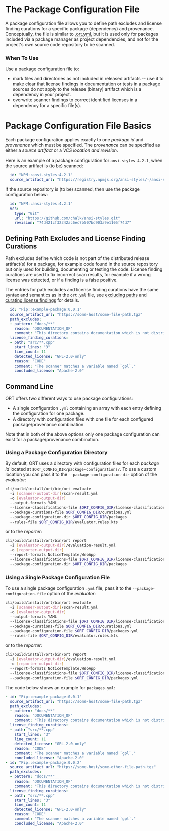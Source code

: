# The Package Configuration File

A package configuration file allows you to define path excludes and license finding curations for a specific package
(dependency) and provenance. Conceptually, the file is similar to
[.ort.yml](https://github.com/oss-review-toolkit/ort/blob/master/docs/config-file-ort-yml.md), but it is used only for
packages included via a package manager as project dependencies, and not for the project's own source code repository to
be scanned.

### When To Use
Use a package configuration file to:

- mark files and directories as not included in released artifacts -- use it to make clear that license findings in
  documentation or tests in a package sources do not apply to the release (binary) artifact which is a dependency in
  your project.
- overwrite scanner findings to correct identified licenses in a dependency for a specific file(s).

# Package Configuration File Basics

Each package configuration applies exactly to one *package id* and *provenance* which must be specified. The
*provenance* can be specified as either a *source artifact* or a *VCS location and revision*. 

Here is an example of a package configuration for `ansi-styles 4.2.1`, when the source artifact is (to be) scanned:

```yaml
  id: "NPM::ansi-styles:4.2.1"
  source_artifact_url: "https://registry.npmjs.org/ansi-styles/-/ansi-styles-4.2.1.tgz"
```

If the source repository is (to be) scanned, then use the package configuration below:

```yaml
  id: "NPM::ansi-styles:4.2.1"
  vcs:
    type: "Git"
    url: "https://github.com/chalk/ansi-styles.git"
    revision: "74d421cf32342ac6ec7b507bd903a9e1105f74d7"
```

## Defining Path Excludes and License Finding Curations

Path excludes define which code is not part of the distributed release artifact(s) for a package, for example code found
in the source repository but only used for building, documenting or testing the code. License finding curations are used
to fix incorrect scan results, for example if a wrong license was detected, or if a finding is a false positive.

The entries for path excludes and license finding curations have the same syntax and semantics as in the `ort.yml` file,
see [excluding paths](config-file-ort-yml.md#excluding-paths) and
[curating license findings](config-file-ort-yml.md#curating-project-license-findings) for details.

```yaml
  id: "Pip::example-package:0.0.1"
  source_artifact_url: "https://some-host/some-file-path.tgz"
  path_excludes:
  - pattern: "docs/**"
    reason: "DOCUMENTATION_OF"
    comment: "This directory contains documentation which is not distributed."
  license_finding_curations:
  - path: "src/**.cpp"
    start_lines: "3"
    line_count: 11
    detected_license: "GPL-2.0-only"
    reason: "CODE"
    comment: "The scanner matches a variable named `gpl`."
    concluded_license: "Apache-2.0"
```

## Command Line

ORT offers two different ways to use package configurations:

- A single configuration `.yml` containing an array with each entry defining the configuration for one package.
- A directory with configuration files with one file for each configured package/provenance combination.

Note that in both of the above options only one package configuration can exist for a package/provenance combination.

### Using a Package Configuration Directory

By default, ORT uses a directory with configuration files for each *package id* located at
`$ORT_CONFIG_DIR/package-configurations/`. To use a custom location you can pass it to the `--package-configuration-dir`
option of the _evaluator_:

```bash
cli/build/install/ort/bin/ort evaluate
  -i [scanner-output-dir]/scan-result.yml
  -o [evaluator-output-dir]
  --output-formats YAML
  --license-classifications-file $ORT_CONFIG_DIR/license-classifications.yml
  --package-curations-file $ORT_CONFIG_DIR/curations.yml
  --package-configuration-dir $ORT_CONFIG_DIR/packages
  --rules-file $ORT_CONFIG_DIR/evaluator.rules.kts
```

or to the _reporter_:

```bash
cli/build/install/ort/bin/ort report
  -i [evaluator-output-dir]/evaluation-result.yml
  -o [reporter-output-dir]
  --report-formats NoticeTemplate,WebApp
  --license-classifications-file $ORT_CONFIG_DIR/license-classifications.yml
  --package-configuration-dir $ORT_CONFIG_DIR/packages
```
 
### Using a Single Package Configuration File

To use a single package configuration `.yml` file, pass it to the `--package-configuration-file` option of the
_evaluator_:

```bash
cli/build/install/ort/bin/ort evaluate
  -i [scanner-output-dir]/scan-result.yml
  -o [evaluator-output-dir]
  --output-formats YAML
  --license-classifications-file $ORT_CONFIG_DIR/license-classifications.yml
  --package-curations-file $ORT_CONFIG_DIR/curations.yml
  --package-configuration-file $ORT_CONFIG_DIR/packages.yml
  --rules-file $ORT_CONFIG_DIR/evaluator.rules.kts
```

or to the _reporter_:

```bash
cli/build/install/ort/bin/ort report
  -i [evaluator-output-dir]/evaluation-result.yml
  -o [reporter-output-dir]
  --report-formats NoticeTemplate,WebApp
  --license-classifications-file $ORT_CONFIG_DIR/license-classifications.yml
  --package-configuration-file $ORT_CONFIG_DIR/packages.yml
```

The code below shows an example for `packages.yml`:

```yaml
- id: "Pip::example-package:0.0.1"
  source_artifact_url: "https://some-host/some-file-path.tgz"
  path_excludes:
  - pattern: "docs/**"
    reason: "DOCUMENTATION_OF"
    comment: "This directory contains documentation which is not distributed."
  license_finding_curations:
  - path: "src/**.cpp"
    start_lines: "3"
    line_count: 11
    detected_license: "GPL-2.0-only"
    reason: "CODE"
    comment: "The scanner matches a variable named `gpl`."
    concluded_license: "Apache-2.0"
- id: "Pip::example-package:0.0.2"
  source_artifact_url: "https://some-host/some-other-file-path.tgz"
  path_excludes:
  - pattern: "docs/**"
    reason: "DOCUMENTATION_OF"
    comment: "This directory contains documentation which is not distributed."
  license_finding_curations:
  - path: "src/**.cpp"
    start_lines: "3"
    line_count: 11
    detected_license: "GPL-2.0-only"
    reason: "CODE"
    comment: "The scanner matches a variable named `gpl`."
    concluded_license: "Apache-2.0"
```
